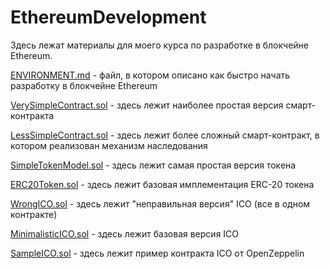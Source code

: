 # EthereumDevelopment

Здесь лежат материалы для моего курса по разработке в блокчейне Ethereum. 



[ENVIRONMENT.md](https://github.com/sp41mer/BlockchainDevelopmentTutorials/blob/master/ENVIRONMENT.md) - файл, в котором описано как быстро начать разработку в блокчейне Ethereum

[VerySimpleContract.sol](https://github.com/sp41mer/BlockchainDevelopmentTutorials/blob/master/VerySimpleContract.sol) - здесь лежит наиболее простая версия смарт-контракта

[LessSimpleContract.sol](https://github.com/sp41mer/BlockchainDevelopmentTutorials/blob/master/LessSimpleContract) - здесь лежит более сложный смарт-контракт, в котором реализован механизм наследования

[SimpleTokenModel.sol](https://github.com/sp41mer/BlockchainDevelopmentTutorials/blob/master/SimpleTokenModel) - здесь лежит самая простая версия токена

[ERC20Token.sol](https://github.com/sp41mer/BlockchainDevelopmentTutorials/blob/master/ERC20Token) - здесь лежит базовая имплементация ERC-20 токена

[WrongICO.sol](https://github.com/sp41mer/BlockchainDevelopmentTutorials/blob/master/WrongICO) - здесь лежит "неправильная версия" ICO (все в одном контракте)

[MinimalisticICO.sol](https://github.com/sp41mer/BlockchainDevelopmentTutorials/blob/master/MinimalisticICO) - здесь лежит базовая версия ICO

[SampleICO.sol](https://github.com/sp41mer/BlockchainDevelopmentTutorials/blob/master/SampleICO) - здесь лежит пример контракта ICO от OpenZeppelin
